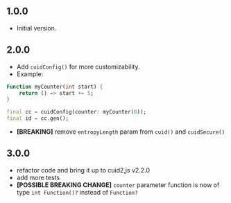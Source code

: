 ## 1.0.0

- Initial version.

## 2.0.0

- Add `cuidConfig()` for more customizability.
- Example:

```dart
Function myCounter(int start) {
    return () => start += 5;
}

final cc = cuidConfig(counter: myCounter(0));
final id = cc.gen();
```

- **[BREAKING]** remove `entropyLength` param from `cuid()` and `cuidSecure()`

## 3.0.0

- refactor code and bring it up to cuid2,js v2.2.0
- add more tests
- **[POSSIBLE BREAKING CHANGE]** `counter` parameter function is now of type `int Function()?` instead of `Function?`
